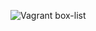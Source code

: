 ![Vagrant box-list](https://github.com/illinoistech-itm/bshah40/blob/master/ITMD-521/Week-02/images/box-list.png)
